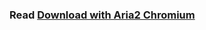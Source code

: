 ### Read [Download with Aria2 Chromium](https://github.com/jc3213/download_with_aria2-chromium/blob/master/README.md)
